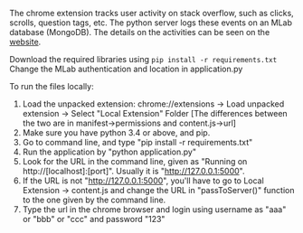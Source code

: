 The chrome extension tracks user activity on stack overflow, such as clicks, scrolls, question tags, etc. The python server logs these events on an MLab database (MongoDB). The details on the activities can be seen on the [website](https://saumya-cse591.herokuapp.com). 

Download the required libraries using `pip install -r requirements.txt`
Change the MLab authentication and location in application.py

To run the files locally:

1. Load the unpacked extension:
	chrome://extensions -> Load unpacked extension -> Select "Local Extension" Folder
	[The differences between the two are in manifest->permissions and content.js->url]
2. Make sure you have python 3.4 or above, and pip.
3. Go to command line, and type "pip install -r requirements.txt"
4. Run the application by "python application.py"
5. Look for the URL in the command line, given as  "Running on http://[localhost]:[port]". Usually it is "http://127.0.0.1:5000". 
6. If the URL is not "http://127.0.0.1:5000", you'll have to go to Local Extension -> content.js and change the URL in "passToServer()" function to the one given by the command line.
7. Type the url in the chrome browser and login using username as "aaa" or "bbb" or "ccc" and password "123"



